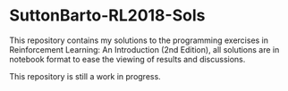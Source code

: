 # SuttonBarto-RL2018-Sols
This repository contains my solutions to the programming exercises in Reinforcement Learning: An Introduction (2nd Edition), all solutions are in notebook format to ease the viewing of results and discussions.

This repository is still a work in progress.
